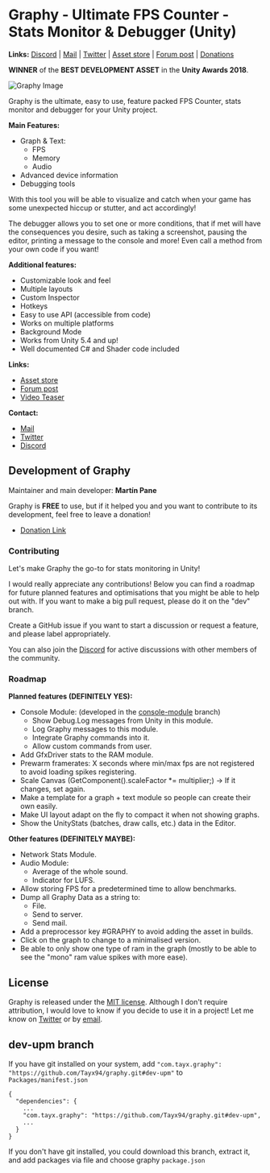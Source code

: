 # Graphy - Ultimate FPS Counter - Stats Monitor & Debugger (Unity)

**Links:** [Discord](https://discord.gg/2KgNEHK?) | [Mail](martintayx@gmail.com) | [Twitter](https://twitter.com/martinTayx) | [Asset store](https://assetstore.unity.com/packages/tools/gui/graphy-ultimate-stats-monitor-debugger-105778) | [Forum post](https://forum.unity.com/threads/graphy-ultimate-stats-monitor-debugger-released.517387/) | [Donations](https://www.paypal.me/MartinPaneUK)

**WINNER** of the **BEST DEVELOPMENT ASSET** in the **Unity Awards 2018**.

![Graphy Image](https://image.ibb.co/dbcDu8/2018_07_15_15_10_05.gif)

Graphy is the ultimate, easy to use, feature packed FPS Counter, stats monitor and debugger for your Unity project.

**Main Features:**
- Graph & Text:
  - FPS
  - Memory
  - Audio
- Advanced device information 
- Debugging tools 

With this tool you will be able to visualize and catch when your game has some unexpected hiccup or stutter, and act accordingly! 

The debugger allows you to set one or more conditions, that if met will have the consequences you desire, such as taking a screenshot, pausing the editor, printing a message to the console and more! Even call a method from your own code if you want! 

**Additional features:**
- Customizable look and feel 
- Multiple layouts 
- Custom Inspector 
- Hotkeys 
- Easy to use API (accessible from code) 
- Works on multiple platforms 
- Background Mode 
- Works from Unity 5.4 and up! 
- Well documented C# and Shader code included 

**Links:**
- [Asset store](https://assetstore.unity.com/packages/tools/gui/graphy-ultimate-stats-monitor-debugger-105778)
- [Forum post](https://forum.unity.com/threads/graphy-ultimate-stats-monitor-debugger-released.517387/)
- [Video Teaser](https://youtu.be/2X3vXxLANk0)

**Contact:**
- [Mail](martintayx@gmail.com)
- [Twitter](https://twitter.com/martinTayx)
- [Discord](https://discord.gg/2KgNEHK?)

## Development of Graphy

Maintainer and main developer: **Martín Pane**

Graphy is **FREE** to use, but if it helped you and you want to contribute to its development, feel free to leave a donation! 

- [Donation Link](https://www.paypal.me/MartinPaneUK)

### Contributing

Let's make Graphy the go-to for stats monitoring in Unity!

I would really appreciate any contributions! Below you can find a roadmap for future planned features and optimisations that you might be able to help out with. If you want to make a big pull request, please do it on the "dev" branch.

Create a GitHub issue if you want to start a discussion or request a feature, and please label appropriately.

You can also join the [Discord](https://discord.gg/2KgNEHK?) for active discussions with other members of the community.

### Roadmap

**Planned features (DEFINITELY YES):**

  - Console Module: (developed in the [console-module](https://github.com/Tayx94/graphy/tree/console-module) branch)
    - Show Debug.Log messages from Unity in this module.
    - Log Graphy messages to this module.
    - Integrate Graphy commands into it.
    - Allow custom commands from user.
  - Add GfxDriver stats to the RAM module.
  - Prewarm framerates: X seconds where min/max fps are not registered to avoid loading spikes registering.
  - Scale Canvas (GetComponent<Canvas>().scaleFactor *= multiplier;) -> If it changes, set again.
  - Make a template for a graph + text module so people can create their own easily.
  - Make UI layout adapt on the fly to compact it when not showing graphs.
  - Show the UnityStats (batches, draw calls, etc.) data in the Editor.
    
**Other features (DEFINITELY MAYBE):** 

  - Network Stats Module.
  - Audio Module:
  	- Average of the whole sound.
	- Indicator for LUFS.
  - Allow storing FPS for a predetermined time to allow benchmarks.
  - Dump all Graphy Data as a string to:
  	- File.
	- Send to server.
	- Send mail.
  - Add a preprocessor key #GRAPHY to avoid adding the asset in builds.
  - Click on the graph to change to a minimalised version.
  - Be able to only show one type of ram in the graph (mostly to be able to see the "mono" ram value spikes with more ease).
  
## License

Graphy is released under the [MIT license](https://github.com/Tayx94/graphy/blob/master/LICENSE). Although I don't require attribution, I would love to know if you decide to use it in a project! Let me know on [Twitter](https://twitter.com/martinTayx) or by [email](martintayx@gmail.com).

## dev-upm branch
If you have git installed on your system, add `"com.tayx.graphy": "https://github.com/Tayx94/graphy.git#dev-upm"` to `Packages/manifest.json`
```
{
  "dependencies": {
    ...
    "com.tayx.graphy": "https://github.com/Tayx94/graphy.git#dev-upm",
    ...
  }
}
```
If you don't have git installed, you could download this branch, extract it, and add packages via file and choose graphy `package.json`
